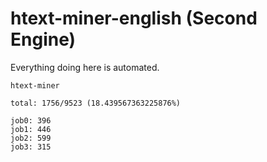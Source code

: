 # htext-miner-english (Second Engine)

Everything doing here is automated.

```
htext-miner

total: 1756/9523 (18.439567363225876%)

job0: 396
job1: 446
job2: 599
job3: 315
```
